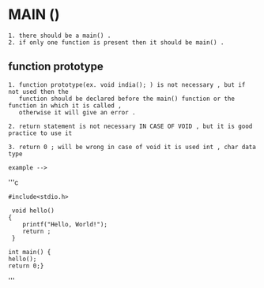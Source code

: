 # MAIN ()

    1. there should be a main() .
    2. if only one function is present then it should be main() .

## function prototype

    1. function prototype(ex. void india(); ) is not necessary , but if not used then the
       function should be declared before the main() function or the function in which it is called ,
       otherwise it will give an error .
    
    2. return statement is not necessary IN CASE OF VOID , but it is good practice to use it
    
    3. return 0 ; will be wrong in case of void it is used int , char data type 
  
    example -->
   '''c

    #include<stdio.h>
    
     void hello()
    {
        printf("Hello, World!");
        return ;             
     }
   
    int main() {
    hello();
    return 0;}  
'''
